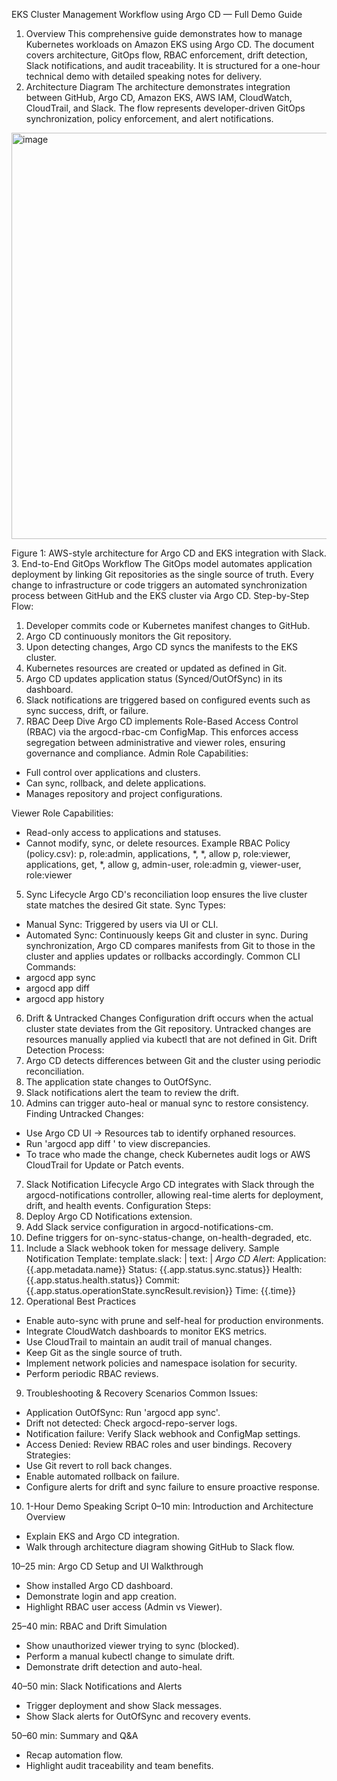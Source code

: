 EKS Cluster Management Workflow using Argo CD — Full Demo Guide
1. Overview
This comprehensive guide demonstrates how to manage Kubernetes workloads on Amazon EKS using Argo CD. The document covers architecture, GitOps flow, RBAC enforcement, drift detection, Slack notifications, and audit traceability. It is structured for a one-hour technical demo with detailed speaking notes for delivery.
2. Architecture Diagram
The architecture demonstrates integration between GitHub, Argo CD, Amazon EKS, AWS IAM, CloudWatch, CloudTrail, and Slack. The flow represents developer-driven GitOps synchronization, policy enforcement, and alert notifications.
<img width="975" height="650" alt="image" src="https://github.com/user-attachments/assets/61887b12-baf7-4549-988f-2a74f79c3fbe" />

 
Figure 1: AWS-style architecture for Argo CD and EKS integration with Slack.
3. End-to-End GitOps Workflow
The GitOps model automates application deployment by linking Git repositories as the single source of truth. Every change to infrastructure or code triggers an automated synchronization process between GitHub and the EKS cluster via Argo CD.
Step-by-Step Flow:
1. Developer commits code or Kubernetes manifest changes to GitHub.
2. Argo CD continuously monitors the Git repository.
3. Upon detecting changes, Argo CD syncs the manifests to the EKS cluster.
4. Kubernetes resources are created or updated as defined in Git.
5. Argo CD updates application status (Synced/OutOfSync) in its dashboard.
6. Slack notifications are triggered based on configured events such as sync success, drift, or failure.
4. RBAC Deep Dive
Argo CD implements Role-Based Access Control (RBAC) via the argocd-rbac-cm ConfigMap. This enforces access segregation between administrative and viewer roles, ensuring governance and compliance.
Admin Role Capabilities:
- Full control over applications and clusters.
- Can sync, rollback, and delete applications.
- Manages repository and project configurations.

Viewer Role Capabilities:
- Read-only access to applications and statuses.
- Cannot modify, sync, or delete resources.
Example RBAC Policy (policy.csv):
p, role:admin, applications, *, *, allow
p, role:viewer, applications, get, *, allow
g, admin-user, role:admin
g, viewer-user, role:viewer
5. Sync Lifecycle
Argo CD's reconciliation loop ensures the live cluster state matches the desired Git state.
Sync Types:
- Manual Sync: Triggered by users via UI or CLI.
- Automated Sync: Continuously keeps Git and cluster in sync.
During synchronization, Argo CD compares manifests from Git to those in the cluster and applies updates or rollbacks accordingly.
Common CLI Commands:
- argocd app sync <app>
- argocd app diff <app>
- argocd app history <app>
6. Drift & Untracked Changes
Configuration drift occurs when the actual cluster state deviates from the Git repository. Untracked changes are resources manually applied via kubectl that are not defined in Git.
Drift Detection Process:
1. Argo CD detects differences between Git and the cluster using periodic reconciliation.
2. The application state changes to OutOfSync.
3. Slack notifications alert the team to review the drift.
4. Admins can trigger auto-heal or manual sync to restore consistency.
Finding Untracked Changes:
- Use Argo CD UI → Resources tab to identify orphaned resources.
- Run 'argocd app diff <app>' to view discrepancies.
- To trace who made the change, check Kubernetes audit logs or AWS CloudTrail for Update or Patch events.
7. Slack Notification Lifecycle
Argo CD integrates with Slack through the argocd-notifications controller, allowing real-time alerts for deployment, drift, and health events.
Configuration Steps:
1. Deploy Argo CD Notifications extension.
2. Add Slack service configuration in argocd-notifications-cm.
3. Define triggers for on-sync-status-change, on-health-degraded, etc.
4. Include a Slack webhook token for message delivery.
Sample Notification Template:
template.slack: |
  text: |
    *Argo CD Alert*:
    Application: {{.app.metadata.name}}
    Status: {{.app.status.sync.status}}
    Health: {{.app.status.health.status}}
    Commit: {{.app.status.operationState.syncResult.revision}}
    Time: {{.time}}
8. Operational Best Practices
- Enable auto-sync with prune and self-heal for production environments.
- Integrate CloudWatch dashboards to monitor EKS metrics.
- Use CloudTrail to maintain an audit trail of manual changes.
- Keep Git as the single source of truth.
- Implement network policies and namespace isolation for security.
- Perform periodic RBAC reviews.
9. Troubleshooting & Recovery Scenarios
Common Issues:
- Application OutOfSync: Run 'argocd app sync'.
- Drift not detected: Check argocd-repo-server logs.
- Notification failure: Verify Slack webhook and ConfigMap settings.
- Access Denied: Review RBAC roles and user bindings.
Recovery Strategies:
- Use Git revert to roll back changes.
- Enable automated rollback on failure.
- Configure alerts for drift and sync failure to ensure proactive response.
10. 1-Hour Demo Speaking Script
0–10 min: Introduction and Architecture Overview
- Explain EKS and Argo CD integration.
- Walk through architecture diagram showing GitHub to Slack flow.

10–25 min: Argo CD Setup and UI Walkthrough
- Show installed Argo CD dashboard.
- Demonstrate login and app creation.
- Highlight RBAC user access (Admin vs Viewer).

25–40 min: RBAC and Drift Simulation
- Show unauthorized viewer trying to sync (blocked).
- Perform a manual kubectl change to simulate drift.
- Demonstrate drift detection and auto-heal.

40–50 min: Slack Notifications and Alerts
- Trigger deployment and show Slack messages.
- Show Slack alerts for OutOfSync and recovery events.

50–60 min: Summary and Q&A
- Recap automation flow.
- Highlight audit traceability and team benefits.
